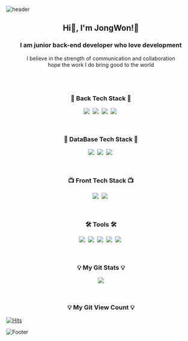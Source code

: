 ![header](https://capsule-render.vercel.app/api?type=slice&color=auto&height=200&section=header&text=HelloWorld!%20🥳&fontSize=50&animation=twinkling&theme=radical)

<h2 align="center"> Hi👋, I'm JongWon!🤗</h2>
<h3 align="center">I am junior back-end developer who love development</h3>
<p align="center">
  I believe in the strength of communication and collaboration<br/>
  hope the work I do bring good to the world<br/><br/>
</p>
<br>
<h3 align="center">🍳 Back Tech Stack 🍳</h3>
<p align="center">
  <img src="https://img.shields.io/badge/CSharp-007396?style=flat&logo=Java&logoColor=white"/></a>&nbsp
  <img src="https://img.shields.io/badge/Java-007396?style=flat&logo=Java&logoColor=white"/></a>&nbsp
  <img src="https://img.shields.io/badge/ES6-00599C?style=flat&logo=javascript&logoColor=white"/></a>&nbsp
  <img src="https://img.shields.io/badge/Kotlin-7F52FF?style=flat&logo=Kotlin&logoColor=white"/></a>&nbsp 
</p>
<br>
<h3 align="center">💽 DataBase Tech Stack 💽</h3>
<p align="center">
  <img src="https://img.shields.io/badge/MySql-E6B91E?style=flat&logo=MySql&logoColor=white"/></a>&nbsp
  <img src="https://img.shields.io/badge/SQLServer-00599C?style=flat&logo=Microsoft SQL Server&logoColor=white"/></a>&nbsp
  <img src="https://img.shields.io/badge/Oracle-F80000?style=flat&logo=Oracle&logoColor=white"/></a>&nbsp
</p>
<br>
<h3 align="center">📺 Front Tech Stack 📺</h3>
<p align="center">
  <img src="https://img.shields.io/badge/css-1572B6?style=flat&logo=css3&logoColor=white"/></a>&nbsp
  <img src="https://img.shields.io/badge/HTML-00599C?style=flat&logo=html5&logoColor=white"/></a>&nbsp

</p>
<br>
<h3 align="center">🛠 Tools 🛠</h3>
<p align="center">
  <img src="https://img.shields.io/badge/Visual Studio-5C2D91?style=flat-square&logo=Visual Studio&logoColor=white"/></a>&nbsp
  <img src="https://img.shields.io/badge/Visual Studio Code-DB3552?style=flat-square&logo=visualstudiocode&logoColor=white"/></a>&nbsp
  <img src="https://img.shields.io/badge/Eclipse IDE-11B48A?style=flat&logo=EclipseIDE&logoColor=white"/></a>&nbsp
  <img src="https://img.shields.io/badge/Android Studio-00599C?style=flat&logo=AndroidStudio&logoColor=white"/></a>&nbsp
  <img src="https://img.shields.io/badge/GitHub-333664?style=flat&logo=GitHub&logoColor=white"/></a>&nbsp
</p>
<br>
<h3 align="center">💡 My Git Stats 💡</h3>
<p align="center">
  <a href="https://github.com/JongWon112/">
    <img align="center" src="https://github-readme-stats.vercel.app/api?username=Easy-Hwan&hide=contribs,prs&hide_title=true&show_icons=true&include_all_commits=true&theme=nord" />
  </a>
</p>

  
<br>
<h3 align="center">💡 My Git View Count 💡</h3>
<p align="center" >

<!-- Git View Count -->
<p align="center" >
 
[![Hits](https://hits.seeyoufarm.com/api/count/incr/badge.svg?url=https%3A%2F%2Fgithub.com%2FJongWon112%2Fhit-counter&count_bg=%2379C83D&title_bg=%23555555&icon=&icon_color=%23E7E7E7&title=hits&edge_flat=false)](https://hits.seeyoufarm.com)
</p>

![Footer](https://capsule-render.vercel.app/api?type=waving&color=auto&height=100&section=footer)
